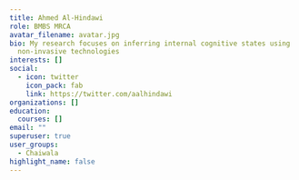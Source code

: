 ```yaml
---
title: Ahmed Al-Hindawi
role: BMBS MRCA
avatar_filename: avatar.jpg
bio: My research focuses on inferring internal cognitive states using
  non-invasive technologies
interests: []
social:
  - icon: twitter
    icon_pack: fab
    link: https://twitter.com/aalhindawi
organizations: []
education:
  courses: []
email: ""
superuser: true
user_groups:
  - Chaiwala
highlight_name: false
---
```

